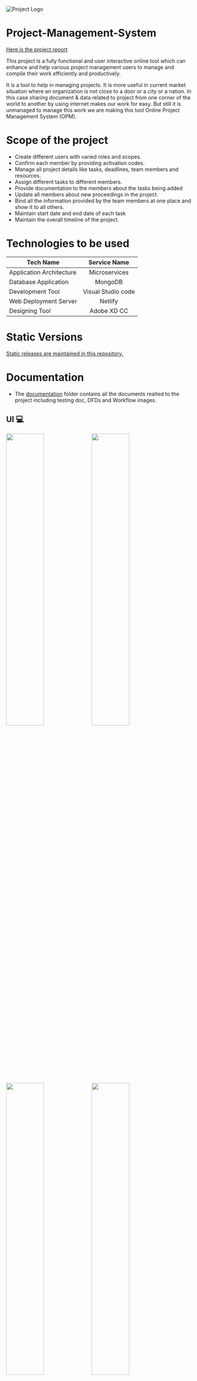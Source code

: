 ![Project Logo](https://3.bp.blogspot.com/-x6Ama4bHrmY/WNCZybjIqKI/AAAAAAAAHfo/i_dcRm-5SrAC0J92b7C3ZHPT3I3SdP-fwCLcB/s1600/projectmanagement.png)

# Project-Management-System

[Here is the project report](https://github.com/nevilparmar11/Project-Management-System-Server-Client-/blob/main/Documentation/CE_092_AT_Nevil_Parmar.pdf)

This project is a fully functional and user interactive online tool which can enhance and help various project management users to manage and compile their work efficiently and productively.

It is a tool to help in managing projects. It is more useful in current market situation where an organization is not close to a door or a city or a nation. In this case sharing document & data related to project from one corner of the world to another by using internet makes our work for easy. But still it is unmanaged to manage this work we are making this tool Online Project Management System (OPM).


# Scope of the project
- Create different users with varied roles and scopes.
- Confirm each member by providing activation codes.
- Manage all project details like tasks, deadlines, team members and resources.
- Assign different tasks to different members.
- Provide documentation to the members about the tasks being added
- Update all members about new proceedings in the project.
- Bind all the information provided by the team members at one place and show it to all others.
- Maintain start date and end date of each task
- Maintain the overall timeline of the project.

# Technologies to be used
| Tech Name        | Service Name           |
| -------------    |:-------------:|
| Application Architecture      | Microservices |
| Database Application      | MongoDB      |
| Development Tool | Visual Studio code     |
| Web Deployment Server | Netlify     |
| Designing Tool | Adobe XD CC     |

# Static Versions
[Static releases are maintained in this repository.](https://github.com/nevilparmar11/Project-Management-System)

# Documentation
- The [documentation](https://github.com/nevilparmar11/Project-Management-System-Server-Client-/blob/main/Documentation/) folder contains all the documents realted to the project including testing doc, DFDs and Workflow images.

## UI 💻
<img src="https://user-images.githubusercontent.com/48133426/102998463-32157f00-454d-11eb-88ac-d9d68edc0600.png" width="45%"></img> <img src="https://user-images.githubusercontent.com/48133426/102998469-3346ac00-454d-11eb-8ceb-e812f8f76673.png" width="45%"></img> <img src="https://user-images.githubusercontent.com/48133426/102998471-33df4280-454d-11eb-991f-d92c0fd88567.png" width="45%"></img> <img src="https://user-images.githubusercontent.com/48133426/102998472-3477d900-454d-11eb-82c8-252da2924b82.png" width="45%"></img> <img src="https://user-images.githubusercontent.com/48133426/102998476-35a90600-454d-11eb-881b-af6b668c2fa3.png" width="45%"></img> <img src="https://user-images.githubusercontent.com/48133426/102998477-36419c80-454d-11eb-8e1a-b3dede5b88b2.png" width="45%"></img> <img src="https://user-images.githubusercontent.com/48133426/102998479-36da3300-454d-11eb-803d-c87adbdae102.png" width="45%"></img> <img src="https://user-images.githubusercontent.com/48133426/102998481-3772c980-454d-11eb-9298-b32781585f89.png" width="45%"></img> <img src="https://user-images.githubusercontent.com/48133426/102998482-380b6000-454d-11eb-8eb6-c95668d75d1e.png" width="45%"></img> <img src="https://user-images.githubusercontent.com/48133426/102998484-393c8d00-454d-11eb-81b1-0d880623fd33.png" width="45%"></img> 


---------

```javascript

if (youEnjoyed) {
    starThisRepository();
}

```

-----------

## Thank You
- Author : [Nevil Parmar](https://nevilparmar.me)
